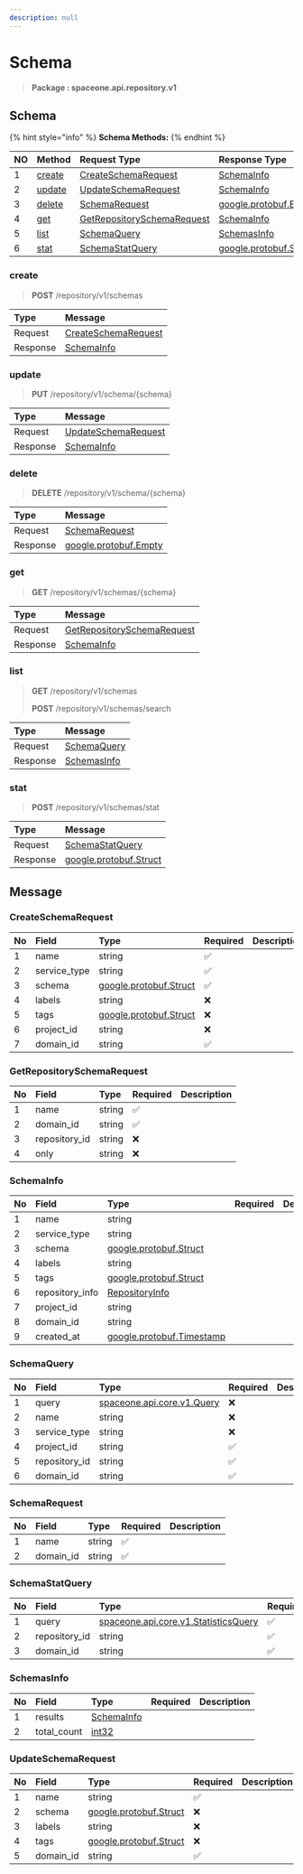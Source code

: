 ```yaml
---
description: null
---
```


# Schema

> **Package : spaceone.api.repository.v1**

## Schema

{% hint style="info" %}
**Schema Methods:**
{% endhint %}

| NO | Method | Request Type | Response Type | Description |
| :--- | :--- | :--- | :--- | :--- |
| 1 | [create](schema.md#create) | [CreateSchemaRequest](schema.md#createschemarequest) | [SchemaInfo](schema.md#schemainfo) |  |
| 2 | [update](schema.md#update) | [UpdateSchemaRequest](schema.md#updateschemarequest) | [SchemaInfo](schema.md#schemainfo) |  |
| 3 | [delete](schema.md#delete) | [SchemaRequest](schema.md#schemarequest) | [google.protobuf.Empty](https://github.com/protocolbuffers/protobuf/blob/master/src/google/protobuf/empty.proto) |  |
| 4 | [get](schema.md#get) | [GetRepositorySchemaRequest](schema.md#getrepositoryschemarequest) | [SchemaInfo](schema.md#schemainfo) |  |
| 5 | [list](schema.md#list) | [SchemaQuery](schema.md#schemaquery) | [SchemasInfo](schema.md#schemasinfo) |  |
| 6 | [stat](schema.md#stat) | [SchemaStatQuery](schema.md#schemastatquery) | [google.protobuf.Struct](https://github.com/protocolbuffers/protobuf/blob/master/src/google/protobuf/struct.proto) |  |

### create

> **POST** /repository/v1/schemas

| Type | Message |
| :--- | :--- |
| Request | [CreateSchemaRequest](schema.md#createschemarequest) |
| Response | [SchemaInfo](schema.md#schemainfo) |

### update

> **PUT** /repository/v1/schema/{schema}

| Type | Message |
| :--- | :--- |
| Request | [UpdateSchemaRequest](schema.md#updateschemarequest) |
| Response | [SchemaInfo](schema.md#schemainfo) |

### delete

> **DELETE** /repository/v1/schema/{schema}

| Type | Message |
| :--- | :--- |
| Request | [SchemaRequest](schema.md#schemarequest) |
| Response | [google.protobuf.Empty](https://github.com/protocolbuffers/protobuf/blob/master/src/google/protobuf/empty.proto) |

### get

> **GET** /repository/v1/schemas/{schema}

| Type | Message |
| :--- | :--- |
| Request | [GetRepositorySchemaRequest](schema.md#getrepositoryschemarequest) |
| Response | [SchemaInfo](schema.md#schemainfo) |

### list

> **GET** /repository/v1/schemas
>
> **POST** /repository/v1/schemas/search

| Type | Message |
| :--- | :--- |
| Request | [SchemaQuery](schema.md#schemaquery) |
| Response | [SchemasInfo](schema.md#schemasinfo) |

### stat

> **POST** /repository/v1/schemas/stat

| Type | Message |
| :--- | :--- |
| Request | [SchemaStatQuery](schema.md#schemastatquery) |
| Response | [google.protobuf.Struct](https://github.com/protocolbuffers/protobuf/blob/master/src/google/protobuf/struct.proto) |

## Message

### CreateSchemaRequest

| No | Field | Type | Required | Description |
| :--- | :--- | :--- | :--- | :--- |
| 1 | name | string | ✅ |  |
| 2 | service\_type | string | ✅ |  |
| 3 | schema | [google.protobuf.Struct](https://github.com/protocolbuffers/protobuf/blob/master/src/google/protobuf/struct.proto) | ✅ |  |
| 4 | labels | string | ❌ |  |
| 5 | tags | [google.protobuf.Struct](https://github.com/protocolbuffers/protobuf/blob/master/src/google/protobuf/struct.proto) | ❌ |  |
| 6 | project\_id | string | ❌ |  |
| 7 | domain\_id | string | ✅ |  |

### GetRepositorySchemaRequest

| No | Field | Type | Required | Description |
| :--- | :--- | :--- | :--- | :--- |
| 1 | name | string | ✅ |  |
| 2 | domain\_id | string | ✅ |  |
| 3 | repository\_id | string | ❌ |  |
| 4 | only | string | ❌ |  |

### SchemaInfo

| No | Field | Type | Required | Description |
| :--- | :--- | :--- | :--- | :--- |
| 1 | name | string |  |  |
| 2 | service\_type | string |  |  |
| 3 | schema | [google.protobuf.Struct](https://github.com/protocolbuffers/protobuf/blob/master/src/google/protobuf/struct.proto) |  |  |
| 4 | labels | string |  |  |
| 5 | tags | [google.protobuf.Struct](https://github.com/protocolbuffers/protobuf/blob/master/src/google/protobuf/struct.proto) |  |  |
| 6 | repository\_info | [RepositoryInfo](schema.md#repositoryinfo) |  |  |
| 7 | project\_id | string |  |  |
| 8 | domain\_id | string |  |  |
| 9 | created\_at | [google.protobuf.Timestamp](https://github.com/protocolbuffers/protobuf/blob/master/src/google/protobuf/timestamp.proto) |  |  |

### SchemaQuery

| No | Field | Type | Required | Description |
| :--- | :--- | :--- | :--- | :--- |
| 1 | query | [spaceone.api.core.v1.Query](https://spaceone-dev.gitbook.io/api-reference/common-v1/search-query) | ❌ |  |
| 2 | name | string | ❌ |  |
| 3 | service\_type | string | ❌ |  |
| 4 | project\_id | string | ✅ |  |
| 5 | repository\_id | string | ✅ |  |
| 6 | domain\_id | string | ✅ |  |

### SchemaRequest

| No | Field | Type | Required | Description |
| :--- | :--- | :--- | :--- | :--- |
| 1 | name | string | ✅ |  |
| 2 | domain\_id | string | ✅ |  |

### SchemaStatQuery

| No | Field | Type | Required | Description |
| :--- | :--- | :--- | :--- | :--- |
| 1 | query | [spaceone.api.core.v1.StatisticsQuery](https://spaceone-dev.gitbook.io/api-reference/common-v1/statistics-query) | ✅ |  |
| 2 | repository\_id | string | ✅ |  |
| 3 | domain\_id | string | ✅ |  |

### SchemasInfo

| No | Field | Type | Required | Description |
| :--- | :--- | :--- | :--- | :--- |
| 1 | results | [SchemaInfo](schema.md#schemainfo) |  |  |
| 2 | total\_count | [int32](https://github.com/protocolbuffers/protobuf/blob/master/src/google/protobuf/type.proto) |  |  |

### UpdateSchemaRequest

| No | Field | Type | Required | Description |
| :--- | :--- | :--- | :--- | :--- |
| 1 | name | string | ✅ |  |
| 2 | schema | [google.protobuf.Struct](https://github.com/protocolbuffers/protobuf/blob/master/src/google/protobuf/struct.proto) | ❌ |  |
| 3 | labels | string | ❌ |  |
| 4 | tags | [google.protobuf.Struct](https://github.com/protocolbuffers/protobuf/blob/master/src/google/protobuf/struct.proto) | ❌ |  |
| 5 | domain\_id | string | ✅ |  |

